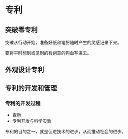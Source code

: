 # 专利

## 突破零专利

突破从行动开始，准备好纸和笔把随时产生的灵感记录下来。

要将平时想到或见到的有创意的狗血写进去。

## 外观设计专利

## 专利的开发和管理

### 专利的开发过程

- 查新
- 专利开发与科学实验
  
专利的目的之一，就是促进技术的进步，从而推动社会的进步。
